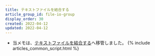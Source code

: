 ```yaml
---
title: テキストファイルを結合する
article_group_id: file-io-group
display_order: 30
created: 2022-04-12
updated: 2022-04-12
---
```

- 当メモは、[テキストファイルを結合する](https://thinktwice.tech/it/reverse_resolution/merge_text_files/)へ移管しました。
{% include articles_common_script.html %}
